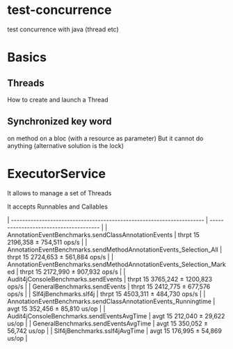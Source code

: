 test-concurrence
================

test concurrence with java (thread etc)

# Basics
## Threads
How to create and launch a Thread

## Synchronized key word
on method
on a bloc (with a resource as parameter)
But it cannot do anything (alternative solution is the lock)

# ExecutorService
It allows to manage a set of Threads

It accepts Runnables and Callables


| --------------------------------------------------------------------- | -------------------------------------- |
| AnnotationEventBenchmarks.sendClassAnnotationEvents                   | thrpt   15  2196,358 ±  754,511  ops/s |
| AnnotationEventBenchmarks.sendMethodAnnotationEvents_Selection_All    | thrpt   15  2724,653 ±  561,884  ops/s |
| AnnotationEventBenchmarks.sendMethodAnnotationEvents_Selection_Marked | thrpt   15  2172,990 ±  907,932  ops/s |
| Audit4jConsoleBenchmarks.sendEvents                                   | thrpt   15  3765,242 ± 1200,823  ops/s |
| GeneralBenchmarks.sendEvents                                          | thrpt   15  2412,775 ±  677,576  ops/s |
| Slf4jBenchmarks.slf4j                                                 | thrpt   15  4503,311 ±  484,730  ops/s |
| AnnotationEventBenchmarks.sendClassAnnotationEvents_Runningtime       |  avgt   15   352,456 ±   85,810  us/op |
| Audit4jConsoleBenchmarks.sendEventsAvgTime                            |  avgt   15   212,040 ±   29,622  us/op |
| GeneralBenchmarks.sendEventsAvgTime                                   |  avgt   15   350,052 ±   56,742  us/op |
| Slf4jBenchmarks.sslf4jAvgTime                                         |  avgt   15   176,995 ±   54,869  us/op | 
